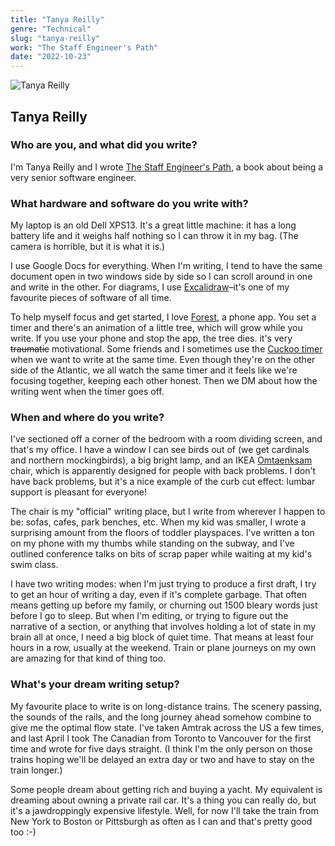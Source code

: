 ```yaml
---
title: "Tanya Reilly"
genre: "Technical"
slug: "tanya-reilly"
work: "The Staff Engineer's Path"
date: "2022-10-23"
---
```


![Tanya Reilly](/interview-photos/tanya-reilly.jpg)

## Tanya Reilly

### Who are you, and what did you write?

I'm Tanya Reilly and I wrote [The Staff Engineer's Path](http://noidea.dog/staff), a book about being a very senior software engineer. 

### What hardware and software do you write with?

My laptop is an old Dell XPS13. It's a great little machine: it has a long battery life and it weighs half nothing so I can throw it in my bag. (The camera is horrible, but it is what it is.)

I use Google Docs for everything. When I'm writing, I tend to have the same document open in two windows side by side so I can scroll around in one and write in the other. For diagrams, I use [Excalidraw](https://app.excalidraw.com/)–it's one of my favourite pieces of software of all time. 

To help myself focus and get started, I love [Forest](https://www.forestapp.cc/), a phone app. You set a timer and there's an animation of a little tree, which will grow while you write. If you use your phone and stop the app, the tree dies. it's very ~~traumatic~~ motivational. Some friends and I sometimes use the [Cuckoo timer](https://cuckoo.team/) when we want to write at the same time. Even though they're on the other side of the Atlantic, we all watch the same timer and it feels like we're focusing together, keeping each other honest. Then we DM about how the writing went when the timer goes off.

### When and where do you write?

I've sectioned off a corner of the bedroom with a room dividing screen, and that's my office. I have a window I can see birds out of (we get cardinals and northern mockingbirds), a big bright lamp, and an IKEA [Omtaenksam](https://www.ikea.com/us/en/p/omtaenksam-armchair-gunnared-dark-gray-30469265/) chair, which is apparently designed for people with back problems. I don't have back problems, but it's a nice example of the curb cut effect: lumbar support is pleasant for everyone! 

The chair is my "official" writing place, but I write from wherever I happen to be: sofas, cafes, park benches, etc. When my kid was smaller, I wrote a surprising amount from the floors of toddler playspaces. I've written a ton on my phone with my thumbs while standing on the subway, and I've outlined conference talks on bits of scrap paper while waiting at my kid's swim class. 

I have two writing modes: when I'm just trying to produce a first draft, I try to get an hour of writing a day, even if it's complete garbage. That often means getting up before my family, or churning out 1500 bleary words just before I go to sleep. But when I'm editing, or trying to figure out the narrative of a section, or anything that involves holding a lot of state in my brain all at once, I need a big block of quiet time. That means at least four hours in a row, usually at the weekend. Train or plane journeys on my own are amazing for that kind of thing too.

### What's your dream writing setup?

My favourite place to write is on long-distance trains. The scenery passing, the sounds of the rails, and the long journey ahead somehow combine to give me the optimal flow state. I've taken Amtrak across the US a few times, and last April I took The Canadian from Toronto to Vancouver for the first time and wrote for five days straight. (I think I'm the only person on those trains hoping we'll be delayed an extra day or two and have to stay on the train longer.) 

Some people dream about getting rich and buying a yacht. My equivalent is dreaming about owning a private rail car. It's a thing you can really do, but it's a jawdroppingly expensive lifestyle. Well, for now I'll take the train from New York to Boston or Pittsburgh as often as I can and that's pretty good too :-)